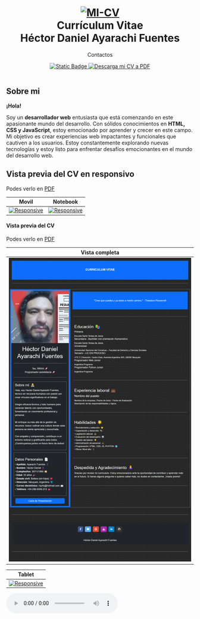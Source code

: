 

<h1 align="center">
  <a href="https://hectordanielayarachifuentes.github.io/cv-boostrap/" title="MI-CV">
    <img alt="MI-CV" src="img-readme/cv-animacion.gif" width="200px" height="200px" />
  </a>
  <br />
   Currículum Vitae
     <br />
   Héctor Daniel Ayarachi Fuentes
</h1>





<p align="center">
Contactos
</p>



<div align="center">
  <a href="mailto:mp4o@hotmail.com">
   <img alt="Static Badge" src="https://img.shields.io/badge/E%20mail-mp4o%40hotmail.com-blue">

  </a>








  <a href="https://hectordanielayarachifuentes.github.io/CV/">
    <img alt="Descarga mi CV a PDF" src="https://img.shields.io/badge/Descarga mi CV a -PDF-red.svg" />
  </a>
 
</div>

<br />

## Sobre mi




**¡Hola!**<br />

 Soy un **desarrollador web** entusiasta que está comenzando en este apasionante mundo del desarrollo. Con sólidos conocimientos en **HTML, CSS y JavaScript**, estoy emocionado por aprender y crecer en este campo. Mi objetivo es crear experiencias web impactantes y funcionales que cautiven a los usuarios. Estoy constantemente explorando nuevas tecnologías y estoy listo para enfrentar desafíos emocionantes en el mundo del desarrollo web.








## Vista previa del CV en responsivo     


Podes verlo en [PDF](https://hectordanielayarachifuentes.github.io/CV/)

| Movil | Notebook |
|:---:|:---:|
| [![Responsive](img-readme/mobile.gif)](https://hectordanielayarachifuentes.github.io/CV/)  | [![Responsive](img-readme/notebook.gif)](https://hectordanielayarachifuentes.github.io/CV/) |

#### Vista previa del CV  

Podes verlo en [PDF](https://hectordanielayarachifuentes.github.io/CV/)

| Vista completa |
|:---:|
[![Responsive](img-readme/cv-completo.png)](https://hectordanielayarachifuentes.github.io/CV/) |

| Tablet |
|:---:|
| [![Responsive](img-readme/tablet.gif)](https://hectordanielayarachifuentes.github.io/CV/)  | 






<audio id="mi-audio" controls>
    <source src="Ven-a-Mí.mp3" type="audio/mpeg">
    Tu navegador no admite la reproducción de audio.
</audio>

